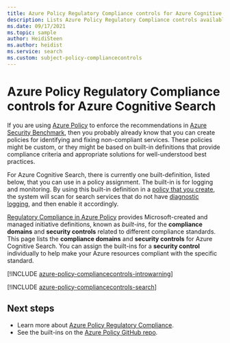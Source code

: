 ```yaml
---
title: Azure Policy Regulatory Compliance controls for Azure Cognitive Search
description: Lists Azure Policy Regulatory Compliance controls available for Azure Cognitive Search. These built-in policy definitions provide common approaches to managing the compliance of your Azure resources.
ms.date: 09/17/2021
ms.topic: sample
author: HeidiSteen
ms.author: heidist
ms.service: search
ms.custom: subject-policy-compliancecontrols
---
```

# Azure Policy Regulatory Compliance controls for Azure Cognitive Search

If you are using [Azure Policy](../governance/policy/overview.md) to enforce the recommendations in
[Azure Security Benchmark](/azure/security/benchmarks/introduction), then you probably already know
that you can create policies for identifying and fixing non-compliant services. These policies might
be custom, or they might be based on built-in definitions that provide compliance criteria and
appropriate solutions for well-understood best practices.

For Azure Cognitive Search, there is currently one built-definition, listed below, that you can use
in a policy assignment. The built-in is for logging and monitoring. By using this built-in
definition in a [policy that you create](../governance/policy/assign-policy-portal.md), the system
will scan for search services that do not have [diagnostic logging](monitor-azure-cognitive-search.md), and
then enable it accordingly.

[Regulatory Compliance in Azure Policy](../governance/policy/concepts/regulatory-compliance.md)
provides Microsoft-created and managed initiative definitions, known as _built-ins_, for the
**compliance domains** and **security controls** related to different compliance standards. This
page lists the **compliance domains** and **security controls** for Azure Cognitive Search. You can
assign the built-ins for a **security control** individually to help make your Azure resources
compliant with the specific standard.

[!INCLUDE [azure-policy-compliancecontrols-introwarning](../../includes/policy/standards/intro-warning.md)]

[!INCLUDE [azure-policy-compliancecontrols-search](../../includes/policy/standards/byrp/microsoft.search.md)]

## Next steps

- Learn more about [Azure Policy Regulatory Compliance](../governance/policy/concepts/regulatory-compliance.md).
- See the built-ins on the [Azure Policy GitHub repo](https://github.com/Azure/azure-policy).
